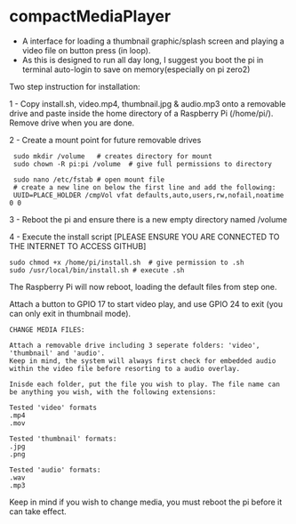 # compactMediaPlayer

- A interface for loading a thumbnail graphic/splash screen and playing a video file on button press (in loop).
- As this is designed to run all day long, I suggest you boot the pi in terminal auto-login to save on memory(especially on pi zero2)

Two step instruction for installation:

1 - Copy install.sh, video.mp4, thumbnail.jpg & audio.mp3 onto a removable drive and paste inside the home directory of a Raspberry Pi (/home/pi/). Remove drive when you are done.

2 - Create a mount point for future removable drives 
    
     sudo mkdir /volume   # creates directory for mount
     sudo chown -R pi:pi /volume  # give full permissions to directory 
     
     sudo nano /etc/fstab # open mount file
     # create a new line on below the first line and add the following: 
     UUID=PLACE_HOLDER /cmpVol vfat defaults,auto,users,rw,nofail,noatime 0 0
    
3 - Reboot the pi and ensure there is a new empty directory named /volume
    
4 - Execute the install script [PLEASE ENSURE YOU ARE CONNECTED TO THE INTERNET TO ACCESS GITHUB]

    sudo chmod +x /home/pi/install.sh  # give permission to .sh    
    sudo /usr/local/bin/install.sh # execute .sh
 
The Raspberry Pi will now reboot, loading the default files from step one. 

Attach a button to GPIO 17 to start video play, and use GPIO 24 to exit (you can only exit in thumbnail mode).

    CHANGE MEDIA FILES:

    Attach a removable drive including 3 seperate folders: 'video', 'thumbnail' and 'audio'. 
    Keep in mind, the system will always first check for embedded audio within the video file before resorting to a audio overlay.

    Inisde each folder, put the file you wish to play. The file name can be anything you wish, with the following extensions:

    Tested 'video' formats 
    .mp4
    .mov

    Tested 'thumbnail' formats:
    .jpg
    .png 
    
    Tested 'audio' formats:
    .wav
    .mp3
  
  Keep in mind if you wish to change media, you must reboot the pi before it can take effect.







